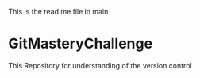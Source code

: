 This is the read me file in main 
# GitMasteryChallenge
This Repository for understanding of the version control 
